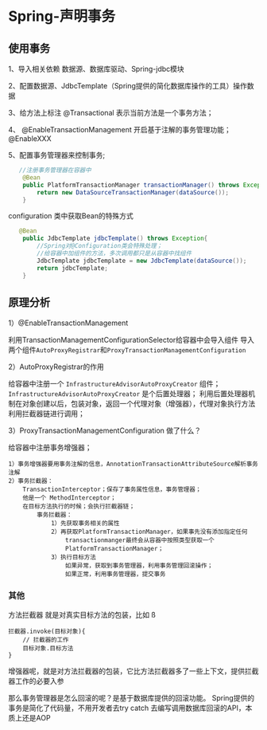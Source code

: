 # Spring-声明事务

## 使用事务

1、导入相关依赖 数据源、数据库驱动、Spring-jdbc模块
		
2、配置数据源、JdbcTemplate（Spring提供的简化数据库操作的工具）操作数据

3、给方法上标注 @Transactional 表示当前方法是一个事务方法；

4、 @EnableTransactionManagement 开启基于注解的事务管理功能；@EnableXXX
		
5、配置事务管理器来控制事务;

```java
   //注册事务管理器在容器中
	@Bean
	public PlatformTransactionManager transactionManager() throws Exception{
		return new DataSourceTransactionManager(dataSource());
	}
```

configuration 类中获取Bean的特殊方式

```java
   @Bean
	public JdbcTemplate jdbcTemplate() throws Exception{
		//Spring对@Configuration类会特殊处理；
		//给容器中加组件的方法，多次调用都只是从容器中找组件
		JdbcTemplate jdbcTemplate = new JdbcTemplate(dataSource());
		return jdbcTemplate;
	}
```


## 原理分析 

1）@EnableTransactionManagement

利用TransactionManagementConfigurationSelector给容器中会导入组件
导入两个组件`AutoProxyRegistrar`和`ProxyTransactionManagementConfiguration`
			
2）AutoProxyRegistrar的作用

给容器中注册一个 `InfrastructureAdvisorAutoProxyCreator` 组件；`InfrastructureAdvisorAutoProxyCreator` 是个后置处理器；
利用后置处理器机制在对象创建以后，包装对象，返回一个代理对象（增强器），代理对象执行方法利用拦截器链进行调用；

3）ProxyTransactionManagementConfiguration 做了什么？

给容器中注册事务增强器；

```
1）事务增强器要用事务注解的信息，AnnotationTransactionAttributeSource解析事务注解
2）事务拦截器：
	TransactionInterceptor；保存了事务属性信息，事务管理器；
	他是一个 MethodInterceptor；
	在目标方法执行的时候；会执行拦截器链；
		事务拦截器：
			1）先获取事务相关的属性
			2）再获取PlatformTransactionManager，如果事先没有添加指定任何
			    transactionmanger最终会从容器中按照类型获取一个
			    PlatformTransactionManager；
			3）执行目标方法
				如果异常，获取到事务管理器，利用事务管理回滚操作；
				如果正常，利用事务管理器，提交事务
```			


### 其他
方法拦截器 就是对真实目标方法的包装，比如
ß
```
拦截器.invoke(目标对象){
    // 拦截器的工作
    目标对象.目标方法
}
```

增强器呢，就是对方法拦截器的包装，它比方法拦截器多了一些上下文，提供拦截器工作的必要入参

那么事务管理器是怎么回滚的呢？是基于数据库提供的回滚功能。
Spring提供的事务是简化了代码量，不用开发者去try catch 去编写调用数据库回滚的API，本质上还是AOP

